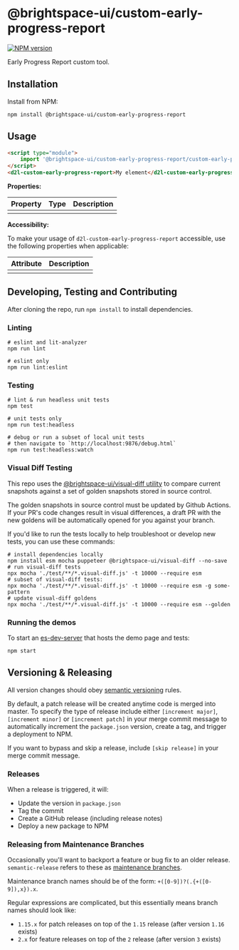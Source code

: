 # @brightspace-ui/custom-early-progress-report

[![NPM version](https://img.shields.io/npm/v/@brightspace-ui/custom-early-progress-report.svg)](https://www.npmjs.org/package/@brightspace-ui/custom-early-progress-report)

Early Progress Report custom tool.

## Installation

Install from NPM:

```shell
npm install @brightspace-ui/custom-early-progress-report
```

## Usage

```html
<script type="module">
    import '@brightspace-ui/custom-early-progress-report/custom-early-progress-report.js';
</script>
<d2l-custom-early-progress-report>My element</d2l-custom-early-progress-report>
```

**Properties:**

| Property | Type | Description |
|--|--|--|
| | | |

**Accessibility:**

To make your usage of `d2l-custom-early-progress-report` accessible, use the following properties when applicable:

| Attribute | Description |
|--|--|
| | |

## Developing, Testing and Contributing

After cloning the repo, run `npm install` to install dependencies.

### Linting

```shell
# eslint and lit-analyzer
npm run lint

# eslint only
npm run lint:eslint
```

### Testing

```shell
# lint & run headless unit tests
npm test

# unit tests only
npm run test:headless

# debug or run a subset of local unit tests
# then navigate to `http://localhost:9876/debug.html`
npm run test:headless:watch
```

### Visual Diff Testing

This repo uses the [@brightspace-ui/visual-diff utility](https://github.com/BrightspaceUI/visual-diff/) to compare current snapshots against a set of golden snapshots stored in source control.

The golden snapshots in source control must be updated by Github Actions.  If your PR's code changes result in visual differences, a draft PR with the new goldens will be automatically opened for you against your branch.

If you'd like to run the tests locally to help troubleshoot or develop new tests, you can use these commands:

```shell
# install dependencies locally
npm install esm mocha puppeteer @brightspace-ui/visual-diff --no-save
# run visual-diff tests
npx mocha './test/**/*.visual-diff.js' -t 10000 --require esm
# subset of visual-diff tests:
npx mocha './test/**/*.visual-diff.js' -t 10000 --require esm -g some-pattern
# update visual-diff goldens
npx mocha './test/**/*.visual-diff.js' -t 10000 --require esm --golden
```

### Running the demos

To start an [es-dev-server](https://open-wc.org/developing/es-dev-server.html) that hosts the demo page and tests:

```shell
npm start
```

## Versioning & Releasing

All version changes should obey [semantic versioning](https://semver.org/) rules.

By default, a patch release will be created anytime code is merged into master. To specify the type of release include either `[increment major]`, `[increment minor]` or `[increment patch]` in your merge commit message to automatically increment the `package.json` version, create a tag, and trigger a deployment to NPM.

If you want to bypass and skip a release, include `[skip release]` in your merge commit message.

### Releases

When a release is triggered, it will:
* Update the version in `package.json`
* Tag the commit
* Create a GitHub release (including release notes)
* Deploy a new package to NPM

### Releasing from Maintenance Branches

Occasionally you'll want to backport a feature or bug fix to an older release. `semantic-release` refers to these as [maintenance branches](https://semantic-release.gitbook.io/semantic-release/usage/workflow-configuration#maintenance-branches).

Maintenance branch names should be of the form: `+([0-9])?(.{+([0-9]),x}).x`.

Regular expressions are complicated, but this essentially means branch names should look like:
* `1.15.x` for patch releases on top of the `1.15` release (after version `1.16` exists)
* `2.x` for feature releases on top of the `2` release (after version `3` exists)
